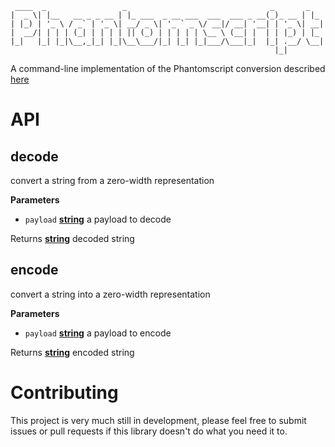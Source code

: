     ____  _                 _                                _       _   
    |  _ \| |__   __ _ _ __ | |_ ___  _ __ ___  ___  ___ _ __(_)_ __ | |_
    | |_) | '_ \ / _` | '_ \| __/ _ \| '_ ` _ \/ __|/ __| '__| | '_ \| __|
    |  __/| | | | (_| | | | | || (_) | | | | | \__ \ (__| |  | | |_) | |_
    |_|   |_| |_|\__,_|_| |_|\__\___/|_| |_| |_|___/\___|_|  |_| .__/ \__|
                                                               |_|        

A command-line implementation of the Phantomscript conversion described [here](https://github.com/jagracey/PhantomScript)

# API

<!-- Generated by documentation.js. Update this documentation by updating the source code. -->

## decode

convert a string from a zero-width representation

**Parameters**

-   `payload` **[string](https://developer.mozilla.org/en-US/docs/Web/JavaScript/Reference/Global_Objects/String)** a payload to decode

Returns **[string](https://developer.mozilla.org/en-US/docs/Web/JavaScript/Reference/Global_Objects/String)** decoded string

## encode

convert a string into a zero-width representation

**Parameters**

-   `payload` **[string](https://developer.mozilla.org/en-US/docs/Web/JavaScript/Reference/Global_Objects/String)** a payload to encode

Returns **[string](https://developer.mozilla.org/en-US/docs/Web/JavaScript/Reference/Global_Objects/String)** encoded string

# Contributing

This project is very much still in development, please feel free to submit issues or pull requests if this library doesn't do what you need it to.
